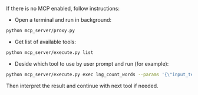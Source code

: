 If there is no MCP enabled, follow instructions:
- Open a terminal and run in background:
```bash
python mcp_server/proxy.py
```
- Get list of available tools:
```bash
python mcp_server/execute.py list
```
- Deside which tool to use by user prompt and run (for example):
```bash
python mcp_server/execute.py exec lng_count_words --params '{\"input_text\": \"Hello world this is a test\"}'
```
Then interpret the result and continue with next tool if needed.